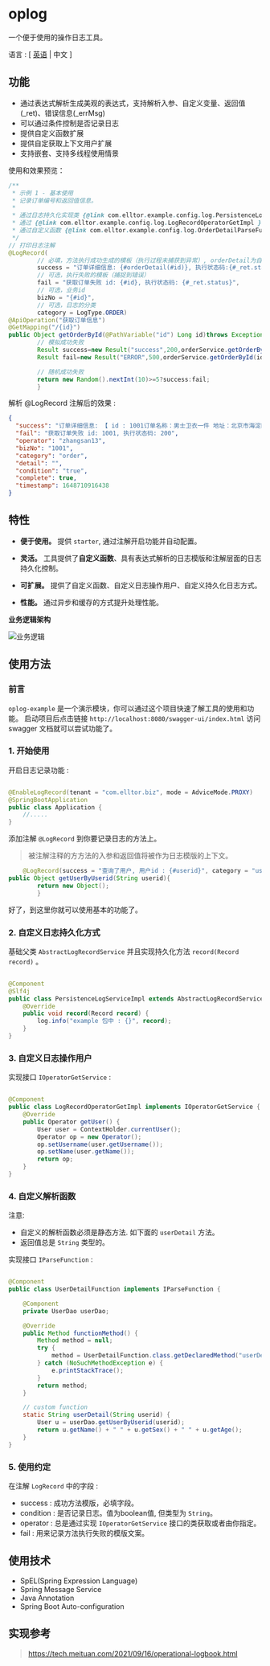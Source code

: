 # oplog

一个便于使用的操作日志工具。

语言 : <span style="text-align:right;">[ <a href="https://github.com/elltor/oplog/blob/main/README.en.md">英语</a> | 中文 ]
</span>

## 功能

- 通过表达式解析生成美观的表达式，支持解析入参、自定义变量、返回值(_ret)、错误信息(_errMsg)
- 可以通过条件控制是否记录日志
- 提供自定义函数扩展
- 提供自定获取上下文用户扩展
- 支持嵌套、支持多线程使用情景

使用和效果预览：

```java
/**
 * 示例 1 - 基本使用
 * 记录订单编号和返回值信息。
 *
 * 通过日志持久化实现类 {@link com.elltor.example.config.log.PersistenceLogServiceImpl } 打印结果
 * 通过 {@link com.elltor.example.config.log.LogRecordOperatorGetImpl } 自动获取操作用户
 * 通过自定义函数 {@link com.elltor.example.config.log.OrderDetailParseFunction } 解析订单详细信息
 */
// 打印日志注解
@LogRecord(
        // 必填，方法执行成功生成的模板（执行过程未捕获到异常）, orderDetail为自定义函数名
        success = "订单详细信息: {#orderDetail(#id)}, 执行状态码:{#_ret.status}",
        // 可选，执行失败的模板（捕捉到错误）
        fail = "获取订单失败 id: {#id}, 执行状态码: {#_ret.status}",
        // 可选，业务id
        bizNo = "{#id}",
        // 可选，日志的分类
        category = LogType.ORDER)
@ApiOperation("获取订单信息")
@GetMapping("/{id}")
public Object getOrderById(@PathVariable("id") Long id)throws Exception{
        // 模拟成功失败
        Result success=new Result("success",200,orderService.getOrderById(id));
        Result fail=new Result("ERROR",500,orderService.getOrderById(id));

        // 随机成功失败
        return new Random().nextInt(10)>=5?success:fail;
        }
```

解析 @LogRecord 注解后的效果 :

```json
{
  "success": "订单详细信息: 【 id : 1001订单名称：男士卫衣一件 地址：北京市海淀区 】, 执行状态码:200",
  "fail": "获取订单失败 id: 1001, 执行状态码: 200",
  "operator": "zhangsan13",
  "bizNo": "1001",
  "category": "order",
  "detail": "",
  "condition": "true",
  "complete": true,
  "timestamp": 1648710916438
}
```

## 特性

- **便于使用。** 提供 `starter`, 通过注解开启功能并自动配置。

- **灵活。** 工具提供了**自定义函数**、具有表达式解析的日志模版和注解层面的日志持久化控制。

- **可扩展。** 提供了自定义函数、自定义日志操作用户、自定义持久化日志方式。

- **性能。** 通过异步和缓存的方式提升处理性能。

**业务逻辑架构**

![业务逻辑](https://oss.elltor.com/uploads/2021/bde9c178c76e131cefae3e7d7fcf428993663_1635345437328.png)

## 使用方法

### 前言

`oplog-example` 是一个演示模块，你可以通过这个项目快速了解工具的使用和功能。 启动项目后点击链接 `http://localhost:8080/swagger-ui/index.html` 访问 swagger
文档就可以尝试功能了。

### 1. 开始使用

开启日志记录功能 :

```java

@EnableLogRecord(tenant = "com.elltor.biz", mode = AdviceMode.PROXY)
@SpringBootApplication
public class Application {
    //.....
}
```

添加注解 `@LogRecord` 到你要记录日志的方法上。

> 被注解注释的方方法的入参和返回值将被作为日志模版的上下文。
>

```java
    @LogRecord(success = "查询了用户, 用户id : {#userid}", category = "user")
public Object getUserByUserid(String userid){
        return new Object();
        }
```

好了，到这里你就可以使用基本的功能了。

### 2. 自定义日志持久化方式

基础父类 `AbstractLogRecordService` 并且实现持久化方法 `record(Record record)` 。

```java

@Component
@Slf4j
public class PersistenceLogServiceImpl extends AbstractLogRecordService {
    @Override
    public void record(Record record) {
        log.info("example 包中 : {}", record);
    }
}
```

### 3. 自定义日志操作用户

实现接口 `IOperatorGetService` :

```java

@Component
public class LogRecordOperatorGetImpl implements IOperatorGetService {
    @Override
    public Operator getUser() {
        User user = ContextHolder.currentUser();
        Operator op = new Operator();
        op.setUsername(user.getUsername());
        op.setName(user.getName());
        return op;
    }
}
```

### 4. 自定义解析函数

注意:

* 自定义的解析函数必须是静态方法. 如下面的 `userDetail` 方法。
* 返回值总是 `String` 类型的。

实现接口 `IParseFunction` :

```java

@Component
public class UserDetailFunction implements IParseFunction {

    @Component
    private UserDao userDao;

    @Override
    public Method functionMethod() {
        Method method = null;
        try {
            method = UserDetailFunction.class.getDeclaredMethod("userDetail", String.class);
        } catch (NoSuchMethodException e) {
            e.printStackTrace();
        }
        return method;
    }

    // custom function
    static String userDetail(String userid) {
        User u = userDao.getUserByUserid(userid);
        return u.getName() + " " + u.getSex() + " " + u.getAge();
    }
}
```

### 5. 使用约定

在注解 `LogRecord` 中的字段 :

* success : 成功方法模版，必填字段。
* condition : 是否记录日志。值为boolean值, 但类型为 `String`。
* operator : 总是通过实现 `IOperatorGetService` 接口的类获取或者由你指定。
* fail : 用来记录方法执行失败的模版文案。

## 使用技术

* SpEL(Spring Expression Language)
* Spring Message Service
* Java Annotation
* Spring Boot Auto-configuration

## 实现参考

> https://tech.meituan.com/2021/09/16/operational-logbook.html
